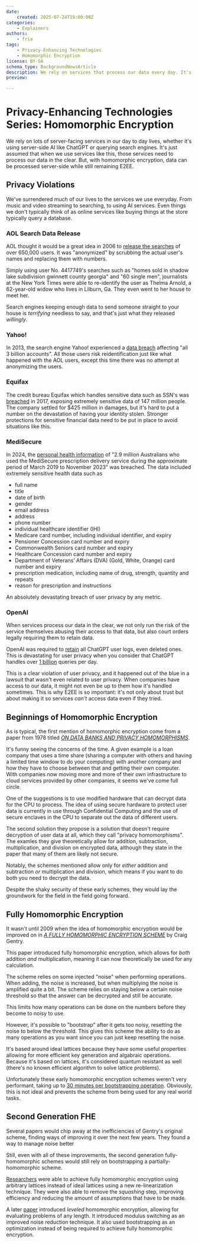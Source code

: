 ```yaml
---
date:
    created: 2025-07-24T19:00:00Z
categories:
    - Explainers
authors:
    - fria
tags:
    - Privacy-Enhancing Technologies
    - Homomorphic Encryption
license: BY-SA
schema_type: BackgroundNewsArticle
description: We rely on services that process our data every day. It's accepted that in order to process our data, the service needs to see it in plaintext, however homomorphic encryption aims to change that by bringing E2EE to serverside processing.
preview:

---
```


# Privacy-Enhancing Technologies Series: Homomorphic Encryption

We rely on lots of server-facing services in our day to day lives, whether it's using server-side AI like ChatGPT or querying search engines. It's just assumed that when we use services like this, those services need to process our data in the clear. But, with homomorphic encryption, data can be processed server-side while still remaining E2EE.

## Privacy Violations

We've surrendered much of our lives to the services we use everyday. From music and video streaming to searching, to using AI services. Even things we don't typically think of as online services like buying things at the store typically query a database.

### AOL Search Data Release

AOL thought it would be a great idea in 2006 to [release the searches](https://www.nytimes.com/2006/08/09/technology/a-face-is-exposed-for-aol-searcher-no-4417749.html) of over 650,000 users. It was "anonymized" by scrubbing the actual user's names and replacing them with numbers.

Simply using user No. 4417749's searches such as "homes sold in shadow lake subdivision gwinnett county georgia" and "60 single men", journalists at the New York Times were able to re-identify the user as Thelma Arnold, a 62-year-old widow who lives in Lilburn, Ga. They even went to her house to meet her.

Search engines keeping enough data to send someone straight to your house is *terrifying* needless to say, and that's just what they released *willingly*.

### Yahoo!

In 2013, the search engine Yahoo! experienced a [data breach](https://www.bbc.com/news/business-41493494) affecting "all 3 billion accounts". All those users risk reidentification just like what happened with the AOL users, except this time there was no attempt at anonymizing the users.

### Equifax

The credit bureau Equifax which handles sensitive data such as SSN's was [breached](https://www.ftc.gov/enforcement/refunds/equifax-data-breach-settlement) in 2017, exposing extremely sensitive data of 147 million people. The company settled for $425 million in damages, but it's hard to put a number on the devastation of having your identity stolen. Stronger protections for sensitive financial data need to be put in place to avoid situations like this.

### MediSecure

In 2024, the [personal health information](https://medisecurenotification.wordpress.com) of "2.9 million Australians who used the MediSecure prescription delivery service during the approximate period of March 2019 to November 2023" was breached. The data included extremely sensitive health data such as

- full name
- title
- date of birth
- gender
- email address
- address
- phone number
- individual healthcare identifier (IHI)
- Medicare card number, including individual identifier, and expiry
- Pensioner Concession card number and expiry
- Commonwealth Seniors card number and expiry
- Healthcare Concession card number and expiry
- Department of Veterans’ Affairs (DVA) (Gold, White, Orange) card number and expiry
- prescription medication, including name of drug, strength, quantity and repeats
- reason for prescription and instructions

An absolutely devastating breach of user privacy by any metric.

### OpenAI

When services process our data in the clear, we not only run the risk of the service themselves abusing their access to that data, but also court orders legally requiring them to retain data.

OpenAI was required to [retain](https://arstechnica.com/tech-policy/2025/06/openai-says-court-forcing-it-to-save-all-chatgpt-logs-is-a-privacy-nightmare/) all ChatGPT user logs, even deleted ones. This is devastating for user privacy when you consider that ChatGPT handles over [1 billion](https://x.com/OpenAINewsroom/status/1864373399218475440) queries per day.

This is a clear violation of user privacy, and it happened out of the blue in a lawsuit that wasn't even related to user privacy. When companies have access to our data, it might not even be up to them how it's handled sometimes. This is why E2EE is so important: it's not only about trust but about making it so services *can't* access data even if they tried.

## Beginnings of Homomorphic Encryption

As is typical, the first mention of homomorphic encryption come from a paper from 1978 titled *[ON DATA BANKS AND PRIVACY HOMOMORPHISMS](https://people.csail.mit.edu/rivest/pubs/RAD78.pdf)*.

It's funny seeing the concerns of the time. A given example is a loan company that uses a time share (sharing a computer with others and having a limited time window to do your computing) with another company and how they have to choose between that and getting their own computer. With companies now moving more and more of their own infrastructure to cloud services provided by other companies, it seems we've come full circle.

One of the suggestions is to use modified hardware that can decrypt data for the CPU to process. The idea of using secure hardware to protect user data is currently in use through Confidential Computing and the use of secure enclaves in the CPU to separate out the data of different users.

The second solution they propose is a solution that doesn't require decryption of user data at all, which they call "privacy homomorphisms". The examles they give theoretically allow for addition, subtraction, multiplication, and division on encrypted data, although they state in the paper that many of them are likely not secure.

Notably, the schemes mentioned allow only for *either* addition and subtraction *or* multiplication and division, which means if you want to do both you need to decrypt the data.

Despite the shaky security of these early schemes, they would lay the groundwork for the field in the field going forward.

## Fully Homomorphic Encryption

It wasn't until 2009 when the idea of homomorphic encryption would be improved on in *[A FULLY HOMOMORPHIC ENCRYPTION SCHEME](https://crypto.stanford.edu/craig/craig-thesis.pdf)* by Craig Gentry.

This paper introduced fully homomorphic encryption, which allows for *both* addition *and* multiplication, meaning it can now theoretically be used for any calculation.

The scheme relies on some injected "noise" when performing operations. When adding, the noise is increased, but when multiplying the noise is amplified quite a bit. The scheme relies on staying below a certain noise threshold so that the answer can be decrypted and still be accurate.

This limits how many operations can be done on the numbers before they become to noisy to use.

However, it's possible to "bootstrap" after it gets too noisy, resetting the noise to below the threshold. This gives this scheme the ability to do as many operations as you want since you can just keep resetting the noise.

It's based around ideal lattices because they have some useful properties allowing for more efficient key generation and algabraic operations. Because it's based on lattices, it's considered quantum resistant as well (there's no known efficient algorithm to solve lattice problems).

Unfortunately these early homomorphic encryption schemes weren't very performant, taking up to [30 minutes per bootstrapping operation](https://eprint.iacr.org/2010/520). Obviously, this is not ideal and prevents the scheme from being used for any real world tasks.

## Second Generation FHE

Several papers would chip away at the inefficiencies of Gentry's original scheme, finding ways of improving it over the next few years. They found a way to manage noise better

Still, even with all of these improvements, the second generation fully-homomorphic schemes would still rely on bootstrapping a partially-homomorphic scheme.

[Researchers](https://eprint.iacr.org/2011/344.pdf) were able to achieve fully homomorphic encryption using arbitrary lattices instead of ideal lattices using a new re-linearization technique. They were also able to remove the *squashing* step, improving efficiency and reducing the amount of assumptions that have to be made.

A later [paper](https://eprint.iacr.org/2011/277.pdf) introduced *leveled* homomorphic encryption, allowing for evaluating problems of any length. It introduced modulus switching as an improved noise reduction technique. It also  used bootstrapping as an optimization instead of being required to achieve fully homomorphic encryption.